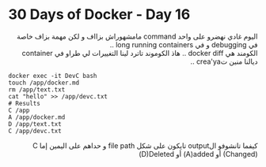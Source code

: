 # 30 Days of Docker - Day 16

<div dir="rtl">
    اليوم غادي نهضرو على واحد command مامشهوراش بزااف و لكن مهمة بزاف خاصة في debugging و في long running containers ..<br>
    الكومند هي docker diff .. هاذ الكوموند تاترد لينا التغييرات لي طراو في container ديالنا منين تcrea'ya ..
</div>

    docker exec -it DevC bash
    touch /app/docker.md
    rm /app/text.txt
    cat "hello" >> /app/devc.txt
    # Results
    C /app
    A /app/docker.md
    D /app/text.txt
    C /app/devc.txt

<div dir="rtl">
    كيفما تانشوفو الoutput تايكون على شكل file path و حداهم على اليمين إما C (Changed) أو A)added) أو D)Deleted)
</div>